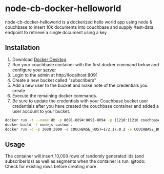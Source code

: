 # node-cb-docker-helloworld
node-cb-docker-helloworld is a dockerized hello world app using node & couchbase to insert 10k documents into couchbase and supply /test-data endpoint to retrieve a single document using a key

## Installation

1. Download [Docker Desktop](https://hub.docker.com/?overlay=onboarding/)
2. Run your couchbase container with the first docker command below and configure your [server](https://docs.couchbase.com/server/current/getting-started/look-at-the-results.html)
3. Login to the admin at http://localhost:8091
4. Create a new bucket called "subscribers"
5. Add a new user to the bucket and make note of the credentials you create
6. Execute the remaining docker commands.
7. Be sure to update the credentials with your Couchbase bucket user credentials after you have created the couchbase container
and added a user account to your bucket.

```bash
docker run -t --name db -p 8091-8094:8091-8094 -p 11210:11210 couchbase/server-sandbox:6.0.0
docker build -t nodejs-custom .
docker run -d -p 3000:3000 -e COUCHBASE_HOST=172.17.0.2 -e COUCHBASE_BUCKET=subscribers -e COUCHBASE_BUCKET_USERNAME=your_username -e COUCHBASE_BUCKET_PASSWORD="your secure password" -e APPLICATION_PORT=3000 --name nodejs nodejs-custom
```

## Usage

The container will insert 10,000 rows of randomly generated ids (and subscriberIds) as well as segments when the container is run.
@todo: Check for existing rows before creating more